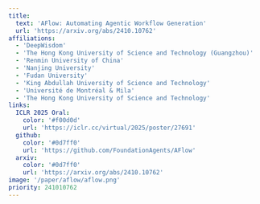 ```yaml
---
title:
  text: 'AFlow: Automating Agentic Workflow Generation'
  url: 'https://arxiv.org/abs/2410.10762'
affiliations:
  - 'DeepWisdom'
  - 'The Hong Kong University of Science and Technology (Guangzhou)'
  - 'Renmin University of China'
  - 'Nanjing University'
  - 'Fudan University'
  - 'King Abdullah University of Science and Technology'
  - 'Université de Montréal & Mila'
  - 'The Hong Kong University of Science and Technology'
links:
  ICLR 2025 Oral:
    color: '#f00d0d'
    url: 'https://iclr.cc/virtual/2025/poster/27691'
  github:
    color: '#0d7ff0'
    url: 'https://github.com/FoundationAgents/AFlow'
  arxiv:
    color: '#0d7ff0'
    url: 'https://arxiv.org/abs/2410.10762'
image: '/paper/aflow/aflow.png'
priority: 241010762
---
```

